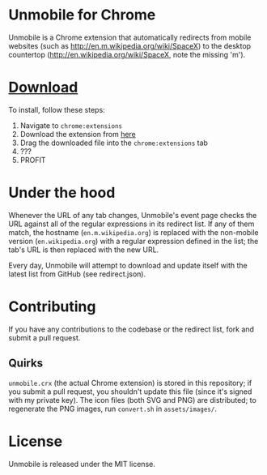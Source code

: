 
# Unmobile for Chrome

Unmobile is a Chrome extension that automatically redirects from
mobile websites (such as http://en.m.wikipedia.org/wiki/SpaceX) to the
desktop countertop (http://en.wikipedia.org/wiki/SpaceX, note the
missing 'm').

# [Download](https://github.com/zlsa/unmobile/blob/master/unmobile.crx?raw=true)

To install, follow these steps:

1. Navigate to `chrome:extensions`
2. Download the extension from
   [here](https://github.com/zlsa/unmobile/blob/master/unmobile.crx?raw=true)
3. Drag the downloaded file into the `chrome:extensions` tab
4. ???
5. PROFIT

# Under the hood

Whenever the URL of any tab changes, Unmobile's event page checks the
URL against all of the regular expressions in its redirect list. If
any of them match, the hostname (`en.m.wikipedia.org`) is replaced
with the non-mobile version (`en.wikipedia.org`) with a regular
expression defined in the list; the tab's URL is then replaced with
the new URL.

Every day, Unmobile will attempt to download and update itself with
the latest list from GitHub (see redirect.json).

# Contributing

If you have any contributions to the codebase or the redirect list,
fork and submit a pull request.

## Quirks

`unmobile.crx` (the actual Chrome extension) is stored in this
repository; if you submit a pull request, you shouldn't update this
file (since it's signed with my private key). The icon files (both SVG
and PNG) are distributed; to regenerate the PNG images, run
`convert.sh` in `assets/images/`.

# License

Unmobile is released under the MIT license.
